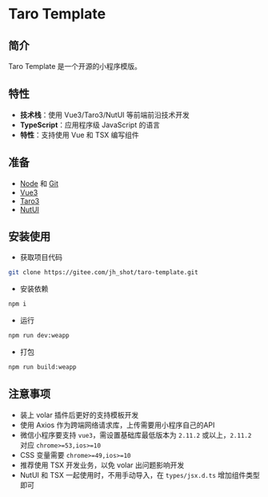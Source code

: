 # Taro Template

## 简介

Taro Template 是一个开源的小程序模版。

## 特性

- **技术栈**：使用 Vue3/Taro3/NutUI 等前端前沿技术开发
- **TypeScript**：应用程序级 JavaScript 的语言
- **特性**：支持使用 Vue 和 TSX 编写组件

## 准备

- [Node](http://nodejs.org/) 和 [Git](https://git-scm.com/)
- [Vue3](https://cn.vuejs.org/guide/introduction.html)
- [Taro3](https://taro-docs.jd.com/docs)
- [NutUI](https://nutui.jd.com/taro/vue/4x/#/zh-CN/guide/intro)

## 安装使用

- 获取项目代码

```bash
git clone https://gitee.com/jh_shot/taro-template.git
```

- 安装依赖

```bash
npm i
```

- 运行

```bash
npm run dev:weapp
```

- 打包

```bash
npm run build:weapp
```

## 注意事项

- 装上 volar 插件后更好的支持模板开发
- 使用 Axios 作为跨端网络请求库，上传需要用小程序自己的API
- 微信小程序要支持 `vue3`，需设置基础库最低版本为 `2.11.2` 或以上，`2.11.2` 对应 `chrome>=53,ios>=10`
- CSS 变量需要 `chrome>=49,ios>=10`
- 推荐使用 TSX 开发业务，以免 volar 出问题影响开发
- NutUI 和 TSX 一起使用时，不用手动导入，在 `types/jsx.d.ts` 增加组件类型即可
